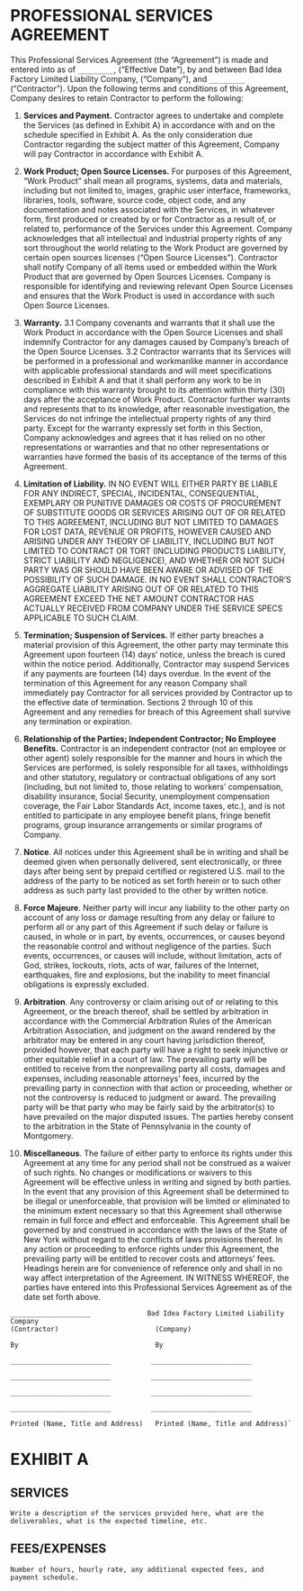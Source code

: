 # PROFESSIONAL SERVICES AGREEMENT

This Professional Services Agreement (the “Agreement”) is made and entered into as of `_________`, (“Effective Date”), by and between Bad Idea Factory Limited Liability Company, (“Company”), and `_________` (“Contractor”).
Upon the following terms and conditions of this Agreement, Company desires to retain Contractor to perform the following:

1.  **__Services and Payment.__**
Contractor agrees to undertake and complete the Services (as defined in Exhibit A) in accordance with and on the schedule specified in Exhibit A.  As the only consideration due Contractor regarding the subject matter of this Agreement, Company will pay Contractor in accordance with Exhibit A.

2.  **__Work Product; Open Source Licenses.__**
For purposes of this Agreement, “Work Product” shall mean all programs, systems, data and materials, including but not limited to, images, graphic user interface, frameworks, libraries, tools, software, source code, object code, and any documentation and notes associated with the Services, in whatever form, first produced or created by or for Contractor as a result of, or related to, performance of the Services under this Agreement.  Company acknowledges that all intellectual and industrial property rights of any sort throughout the world relating to the Work Product are governed by certain open sources licenses (“Open Source Licenses”). Contractor shall notify Company of all items used or embedded within the Work Product that are governed by Open Sources Licenses. Company is responsible for identifying and reviewing relevant Open Source Licenses and ensures that the Work Product is used in accordance with such Open Source Licenses.

3.  **__Warranty.__**
3.1 Company covenants and warrants that it shall use the Work Product in accordance with the Open Source Licenses and shall indemnify Contractor for any damages caused by Company’s breach of the Open Source Licenses.
3.2 Contractor warrants that its Services will be performed in a professional and workmanlike manner in accordance with applicable professional standards and will meet specifications described in Exhibit A and that it shall perform any work to be in compliance with this warranty brought to its attention within thirty (30) days after the acceptance of Work Product. Contractor further warrants and represents that to its knowledge, after reasonable investigation, the Services do not infringe the intellectual property rights of any third party. Except for the warranty expressly set forth in this Section, Company acknowledges and agrees that it has relied on no other representations or warranties and that no other representations or warranties have formed the basis of its acceptance of the terms of this Agreement.
4.  **__Limitation of Liability.__**
IN NO EVENT WILL EITHER PARTY BE LIABLE FOR ANY INDIRECT, SPECIAL, INCIDENTAL, CONSEQUENTIAL, EXEMPLARY OR PUNITIVE DAMAGES OR COSTS OF PROCUREMENT OF SUBSTITUTE GOODS OR SERVICES ARISING OUT OF OR RELATED TO THIS AGREEMENT, INCLUDING BUT NOT LIMITED TO DAMAGES FOR LOST DATA, REVENUE OR PROFITS, HOWEVER CAUSED AND ARISING UNDER ANY THEORY OF LIABILITY, INCLUDING BUT NOT LIMITED TO CONTRACT OR TORT (INCLUDING PRODUCTS LIABILITY, STRICT LIABILITY AND NEGLIGENCE), AND WHETHER OR NOT SUCH PARTY WAS OR SHOULD HAVE BEEN AWARE OR ADVISED OF THE POSSIBILITY OF SUCH DAMAGE. IN NO EVENT SHALL CONTRACTOR’S AGGREGATE LIABILITY ARISING OUT OF OR RELATED TO THIS AGREEMENT EXCEED THE NET AMOUNT CONTRACTOR HAS ACTUALLY RECEIVED FROM COMPANY UNDER THE SERVICE SPECS APPLICABLE TO SUCH CLAIM.
5.  **__Termination; Suspension of Services.__**
If either party breaches a material provision of this Agreement, the other party may terminate this Agreement upon fourteen (14) days’ notice, unless the breach is cured within the notice period.  Additionally, Contractor may suspend Services if any payments are fourteen (14) days overdue. In the event of the termination of this Agreement for any reason Company shall immediately pay Contractor for all services provided by Contractor up to the effective date of termination. Sections 2 through 10 of this Agreement and any remedies for breach of this Agreement shall survive any termination or expiration.
6.  **__Relationship of the Parties; Independent Contractor; No Employee Benefits.__**
Contractor is an independent contractor (not an employee or other agent) solely responsible for the manner and hours in which the Services are performed, is solely responsible for all taxes, withholdings and other statutory, regulatory or contractual obligations of any sort (including, but not limited to, those relating to workers’ compensation, disability insurance, Social Security, unemployment compensation coverage, the Fair Labor Standards Act, income taxes, etc.), and is not entitled to participate in any employee benefit plans, fringe benefit programs, group insurance arrangements or similar programs of Company.
7.  **__Notice__**.
All notices under this Agreement shall be in writing and shall be deemed given when personally delivered, sent electronically, or three days after being sent by prepaid certified or registered U.S. mail to the address of the party to be noticed as set forth herein or to such other address as such party last provided to the other by written notice.
8.  **__Force Majeure__**.
Neither party will incur any liability to the other party on account of any loss or damage resulting from any delay or failure to perform all or any part of this Agreement if such delay or failure is caused, in whole or in part, by events, occurrences, or causes beyond the reasonable control and without negligence of the parties. Such events, occurrences, or causes will include, without limitation, acts of God, strikes, lockouts, riots, acts of war, failures of the Internet, earthquakes, fire and explosions, but the inability to meet financial obligations is expressly excluded.
9.  **__Arbitration__**.
Any controversy or claim arising out of or relating to this Agreement, or the breach thereof, shall be settled by arbitration in accordance with the Commercial Arbitration Rules of the American Arbitration Association, and judgment on the award rendered by the arbitrator may be entered in any court having jurisdiction thereof, provided however, that each party will have a right to seek injunctive or other equitable relief in a court of law.  The prevailing party will be entitled to receive from the nonprevailing party all costs, damages and expenses, including reasonable attorneys’ fees, incurred by the prevailing party in connection with that action or proceeding, whether or not the controversy is reduced to judgment or award.  The prevailing party will be that party who may be fairly said by the arbitrator(s) to have prevailed on the major disputed issues.  The parties hereby consent to the arbitration in the State of Pennsylvania in the county of Montgomery.
10. **__Miscellaneous__**.
The failure of either party to enforce its rights under this Agreement at any time for any period shall not be construed as a waiver of such rights.  No changes or modifications or waivers to this Agreement will be effective unless in writing and signed by both parties.  In the event that any provision of this Agreement shall be determined to be illegal or unenforceable, that provision will be limited or eliminated to the minimum extent necessary so that this Agreement shall otherwise remain in full force and effect and enforceable.  This Agreement shall be governed by and construed in accordance with the laws of the State of New York without regard to the conflicts of laws provisions thereof.  In any action or proceeding to enforce rights under this Agreement, the prevailing party will be entitled to recover costs and attorneys’ fees.  Headings herein are for convenience of reference only and shall in no way affect interpretation of the Agreement.
IN WITNESS WHEREOF, the parties have entered into this Professional Services Agreement as of the date set forth above.

```
____________________              Bad Idea Factory Limited Liability Company
(Contractor)                        (Company)

By                                  By

_________________________          _________________________

_________________________          _________________________

_________________________          _________________________

_________________________          _________________________

Printed (Name, Title and Address)   Printed (Name, Title and Address)`
```

# EXHIBIT A

## SERVICES
`Write a description of the services provided here, what are the deliverables, what is the expected timeline, etc.`


## FEES/EXPENSES
`Number of hours, hourly rate, any additional expected fees, and payment schedule.`
